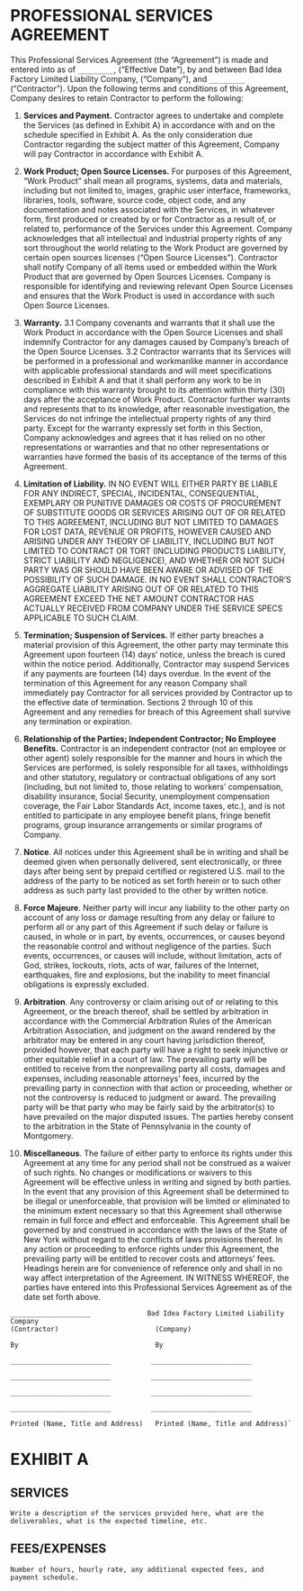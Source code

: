 # PROFESSIONAL SERVICES AGREEMENT

This Professional Services Agreement (the “Agreement”) is made and entered into as of `_________`, (“Effective Date”), by and between Bad Idea Factory Limited Liability Company, (“Company”), and `_________` (“Contractor”).
Upon the following terms and conditions of this Agreement, Company desires to retain Contractor to perform the following:

1.  **__Services and Payment.__**
Contractor agrees to undertake and complete the Services (as defined in Exhibit A) in accordance with and on the schedule specified in Exhibit A.  As the only consideration due Contractor regarding the subject matter of this Agreement, Company will pay Contractor in accordance with Exhibit A.

2.  **__Work Product; Open Source Licenses.__**
For purposes of this Agreement, “Work Product” shall mean all programs, systems, data and materials, including but not limited to, images, graphic user interface, frameworks, libraries, tools, software, source code, object code, and any documentation and notes associated with the Services, in whatever form, first produced or created by or for Contractor as a result of, or related to, performance of the Services under this Agreement.  Company acknowledges that all intellectual and industrial property rights of any sort throughout the world relating to the Work Product are governed by certain open sources licenses (“Open Source Licenses”). Contractor shall notify Company of all items used or embedded within the Work Product that are governed by Open Sources Licenses. Company is responsible for identifying and reviewing relevant Open Source Licenses and ensures that the Work Product is used in accordance with such Open Source Licenses.

3.  **__Warranty.__**
3.1 Company covenants and warrants that it shall use the Work Product in accordance with the Open Source Licenses and shall indemnify Contractor for any damages caused by Company’s breach of the Open Source Licenses.
3.2 Contractor warrants that its Services will be performed in a professional and workmanlike manner in accordance with applicable professional standards and will meet specifications described in Exhibit A and that it shall perform any work to be in compliance with this warranty brought to its attention within thirty (30) days after the acceptance of Work Product. Contractor further warrants and represents that to its knowledge, after reasonable investigation, the Services do not infringe the intellectual property rights of any third party. Except for the warranty expressly set forth in this Section, Company acknowledges and agrees that it has relied on no other representations or warranties and that no other representations or warranties have formed the basis of its acceptance of the terms of this Agreement.
4.  **__Limitation of Liability.__**
IN NO EVENT WILL EITHER PARTY BE LIABLE FOR ANY INDIRECT, SPECIAL, INCIDENTAL, CONSEQUENTIAL, EXEMPLARY OR PUNITIVE DAMAGES OR COSTS OF PROCUREMENT OF SUBSTITUTE GOODS OR SERVICES ARISING OUT OF OR RELATED TO THIS AGREEMENT, INCLUDING BUT NOT LIMITED TO DAMAGES FOR LOST DATA, REVENUE OR PROFITS, HOWEVER CAUSED AND ARISING UNDER ANY THEORY OF LIABILITY, INCLUDING BUT NOT LIMITED TO CONTRACT OR TORT (INCLUDING PRODUCTS LIABILITY, STRICT LIABILITY AND NEGLIGENCE), AND WHETHER OR NOT SUCH PARTY WAS OR SHOULD HAVE BEEN AWARE OR ADVISED OF THE POSSIBILITY OF SUCH DAMAGE. IN NO EVENT SHALL CONTRACTOR’S AGGREGATE LIABILITY ARISING OUT OF OR RELATED TO THIS AGREEMENT EXCEED THE NET AMOUNT CONTRACTOR HAS ACTUALLY RECEIVED FROM COMPANY UNDER THE SERVICE SPECS APPLICABLE TO SUCH CLAIM.
5.  **__Termination; Suspension of Services.__**
If either party breaches a material provision of this Agreement, the other party may terminate this Agreement upon fourteen (14) days’ notice, unless the breach is cured within the notice period.  Additionally, Contractor may suspend Services if any payments are fourteen (14) days overdue. In the event of the termination of this Agreement for any reason Company shall immediately pay Contractor for all services provided by Contractor up to the effective date of termination. Sections 2 through 10 of this Agreement and any remedies for breach of this Agreement shall survive any termination or expiration.
6.  **__Relationship of the Parties; Independent Contractor; No Employee Benefits.__**
Contractor is an independent contractor (not an employee or other agent) solely responsible for the manner and hours in which the Services are performed, is solely responsible for all taxes, withholdings and other statutory, regulatory or contractual obligations of any sort (including, but not limited to, those relating to workers’ compensation, disability insurance, Social Security, unemployment compensation coverage, the Fair Labor Standards Act, income taxes, etc.), and is not entitled to participate in any employee benefit plans, fringe benefit programs, group insurance arrangements or similar programs of Company.
7.  **__Notice__**.
All notices under this Agreement shall be in writing and shall be deemed given when personally delivered, sent electronically, or three days after being sent by prepaid certified or registered U.S. mail to the address of the party to be noticed as set forth herein or to such other address as such party last provided to the other by written notice.
8.  **__Force Majeure__**.
Neither party will incur any liability to the other party on account of any loss or damage resulting from any delay or failure to perform all or any part of this Agreement if such delay or failure is caused, in whole or in part, by events, occurrences, or causes beyond the reasonable control and without negligence of the parties. Such events, occurrences, or causes will include, without limitation, acts of God, strikes, lockouts, riots, acts of war, failures of the Internet, earthquakes, fire and explosions, but the inability to meet financial obligations is expressly excluded.
9.  **__Arbitration__**.
Any controversy or claim arising out of or relating to this Agreement, or the breach thereof, shall be settled by arbitration in accordance with the Commercial Arbitration Rules of the American Arbitration Association, and judgment on the award rendered by the arbitrator may be entered in any court having jurisdiction thereof, provided however, that each party will have a right to seek injunctive or other equitable relief in a court of law.  The prevailing party will be entitled to receive from the nonprevailing party all costs, damages and expenses, including reasonable attorneys’ fees, incurred by the prevailing party in connection with that action or proceeding, whether or not the controversy is reduced to judgment or award.  The prevailing party will be that party who may be fairly said by the arbitrator(s) to have prevailed on the major disputed issues.  The parties hereby consent to the arbitration in the State of Pennsylvania in the county of Montgomery.
10. **__Miscellaneous__**.
The failure of either party to enforce its rights under this Agreement at any time for any period shall not be construed as a waiver of such rights.  No changes or modifications or waivers to this Agreement will be effective unless in writing and signed by both parties.  In the event that any provision of this Agreement shall be determined to be illegal or unenforceable, that provision will be limited or eliminated to the minimum extent necessary so that this Agreement shall otherwise remain in full force and effect and enforceable.  This Agreement shall be governed by and construed in accordance with the laws of the State of New York without regard to the conflicts of laws provisions thereof.  In any action or proceeding to enforce rights under this Agreement, the prevailing party will be entitled to recover costs and attorneys’ fees.  Headings herein are for convenience of reference only and shall in no way affect interpretation of the Agreement.
IN WITNESS WHEREOF, the parties have entered into this Professional Services Agreement as of the date set forth above.

```
____________________              Bad Idea Factory Limited Liability Company
(Contractor)                        (Company)

By                                  By

_________________________          _________________________

_________________________          _________________________

_________________________          _________________________

_________________________          _________________________

Printed (Name, Title and Address)   Printed (Name, Title and Address)`
```

# EXHIBIT A

## SERVICES
`Write a description of the services provided here, what are the deliverables, what is the expected timeline, etc.`


## FEES/EXPENSES
`Number of hours, hourly rate, any additional expected fees, and payment schedule.`
